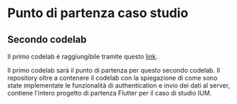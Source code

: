 # Punto di partenza caso studio

## Secondo codelab

Il primo codelab è raggiungibile tramite questo [link](https://github.com/RayCatcherS/CodelabFlutterUni).


Il primo codelab sarà il punto di partenza per questo secondo codelab.
Il repository oltre a contenere il codelab con la spiegazione di come sono state implementate le funzionalità di authentication e invio dei dati al server, contiene l'intero progetto di partenza Flutter per il caso di studio IUM. 

